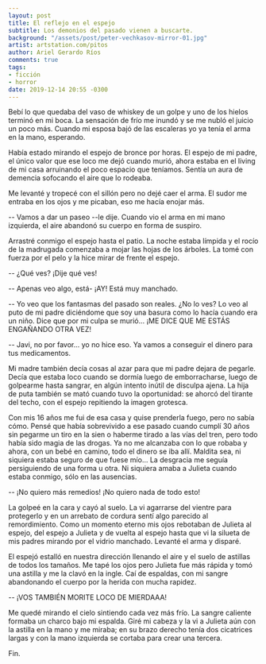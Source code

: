 ```yaml
---
layout: post
title: El reflejo en el espejo
subtitle: Los demonios del pasado vienen a buscarte.
background: "/assets/post/peter-vechkasov-mirror-01.jpg"
artist: artstation.com/pitos
author: Ariel Gerardo Ríos
comments: true
tags:
- ficción
- horror
date: 2019-12-14 20:55 -0300
---
```

Bebí lo que quedaba del vaso de whiskey de un golpe y uno de los hielos terminó
en mi boca. La sensación de frío me inundó y se me nubló el juicio un poco más.
Cuando mi esposa bajó de las escaleras yo ya tenía el arma en la mano,
esperando.

Había estado mirando el espejo de bronce por horas. El espejo de mi padre, el
único valor que ese loco me dejó cuando murió, ahora estaba en el living de mi
casa arruinando el poco espacio que teníamos. Sentía un aura de demencia
sofocando el aire que lo rodeaba.

Me levanté y tropecé con el sillón pero no dejé caer el arma. El sudor me
entraba en los ojos y me picaban, eso me hacía enojar más.

-- Vamos a dar un paseo --le dije. Cuando vio el arma en mi mano izquierda, el
   aire abandonó su cuerpo en forma de suspiro.

Arrastré conmigo el espejo hasta el patio. La noche estaba límpida y el rocío
de la madrugada comenzaba a mojar las hojas de los árboles. La tomé con fuerza
por el pelo y la hice mirar de frente el espejo.

-- ¿Qué ves? ¡Dije qué ves!

-- Apenas veo algo, está- ¡AY! Está muy manchado.

-- Yo veo que los fantasmas del pasado son reales. ¿No lo ves? Lo veo al puto
   de mi padre diciéndome que soy una basura como lo hacía cuando era un niño.
   Dice que por mi culpa se murió... ¡ME DICE QUE ME ESTÁS ENGAÑANDO OTRA VEZ!

-- Javi, no por favor... yo no hice eso. Ya vamos a conseguir el dinero para
   tus medicamentos.

Mi madre también decía cosas al azar para que mi padre dejara de pegarle. Decía
que estaba loco cuando se dormía luego de emborracharse, luego de golpearme
hasta sangrar, en algún intento inútil de disculpa ajena. La hija de puta
también se mató cuando tuvo la oportunidad: se ahorcó del tirante del techo,
con el espejo repitiendo la imagen grotesca.

Con mis 16 años me fui de esa casa y quise prenderla fuego, pero no sabía cómo.
Pensé que había sobrevivido a ese pasado cuando cumplí 30 años sin pegarme un
tiro en la sien o haberme tirado a las vías del tren, pero todo había sido
magia de las drogas. Ya no me alcanzaba con lo que robaba y ahora, con un bebé
en camino, todo el dinero se iba allí. Maldita sea, ni siquiera estaba seguro
de que fuese mío... La desgracia me seguía persiguiendo de una forma u otra. Ni
siquiera amaba a Julieta cuando estaba conmigo, sólo en las ausencias.

-- ¡No quiero más remedios! ¡No quiero nada de todo esto!

La golpeé en la cara y cayó al suelo. La vi agarrarse del vientre para
protegerlo y en un arrebato de cordura sentí algo parecido al remordimiento.
Como un momento eterno mis ojos rebotaban de Julieta al espejo, del espejo a
Julieta y de vuelta al espejo hasta que vi la silueta de mis padres mirando por
el vidrio manchado. Levanté el arma y disparé.

El espejó estalló en nuestra dirección llenando el aire y el suelo de astillas
de todos los tamaños. Me tapé los ojos pero Julieta fue más rápida y tomó una
astilla y me la clavó en la ingle. Caí de espaldas, con mi sangre abandonando
el cuerpo por la herida con mucha rapidez.

-- ¡VOS TAMBIÉN MORITE LOCO DE MIERDAAA!

Me quedé mirando el cielo sintiendo cada vez más frío. La sangre caliente
formaba un charco bajo mi espalda. Giré mi cabeza y la vi a Julieta aún con la
astilla en la mano y me miraba; en su brazo derecho tenía dos cicatrices largas
y con la mano izquierda se cortaba para crear una tercera.

Fin.
